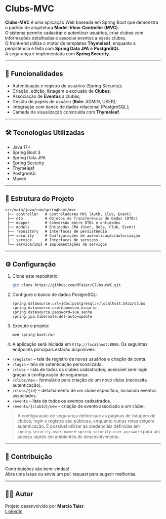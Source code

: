 # Clubs‑MVC

**Clubs‑MVC** é uma aplicação Web baseada em Spring Boot que demonstra o padrão de arquitetura **Model‑View‑Controller (MVC)**.  
O sistema permite cadastrar e autenticar usuários, criar clubes com informações detalhadas e associar eventos a esses clubes.  
O front‑end utiliza o motor de templates **Thymeleaf**, enquanto a persistência é feita com **Spring Data JPA** e **PostgreSQL**.  
A segurança é implementada com **Spring Security**.

---

## 🚀 Funcionalidades

- Autenticação e registro de usuários (Spring Security);
- Criação, edição, listagem e exclusão de **Clubes**;
- Associação de **Eventos** a clubes;
- Gestão de papéis de usuário (**Role**: ADMIN, USER);
- Integração com banco de dados relacional (PostgreSQL);
- Camada de visualização construída com **Thymeleaf**.

---

## 🛠️ Tecnologias Utilizadas

- Java 17+
- Spring Boot 3
- Spring Data JPA
- Spring Security
- Thymeleaf
- PostgreSQL
- Maven

---

## 📂 Estrutura do Projeto

```
src/main/java/com/springboot/mvc
 ├── controller   # Controladores MVC (Auth, Club, Event)
 ├── dto          # Objetos de Transferência de Dados (DTOs)
 ├── mapper       # Conversão entre DTOs e entidades
 ├── models       # Entidades JPA (User, Role, Club, Event)
 ├── repository   # Interfaces de persistência
 ├── security     # Configurações de autenticação/autorização
 ├── service      # Interfaces de serviços
 └── service/impl # Implementações de serviços
```

---

## ⚙️ Configuração

1. Clone este repositório:

   ```bash
   git clone https://github.com/MTaier/Clubs-MVC.git
   ```
   
2. Configure o banco de dados PostgreSQL:

   ```properties
   spring.datasource.url=jdbc:postgresql://localhost:5432/clubs
   spring.datasource.username=seu_usuario
   spring.datasource.password=sua_senha
   spring.jpa.hibernate.ddl-auto=update
   ```
   
3. Execute o projeto:
   ```bash
   mvn spring-boot:run
   ```
   
4. A aplicação será iniciada em `http://localhost:8080`. Os seguintes endpoints principais estarão disponíveis:
  - `/register` – tela de registro de novos usuários e criação da conta.  
  - `/login` – tela de autenticação personalizada.  
  - `/clubs` – lista de todos os clubes cadastrados; acessível sem login graças à configuração de segurança.  
  - `/clubs/new` – formulário para criação de um novo clube (necessita autenticação).  
  - `/clubs/{id}` – detalhamento de um clube específico, incluindo eventos associados.  
  - `/events` – lista de todos os eventos cadastrados.  
  - `/events/{clubId}/new` – criação de evento associado a um clube.

> A configuração de segurança define que as páginas de listagem de clubes, login e registro são públicas, enquanto outras rotas exigem autenticação. É possível utilizar as credenciais definidas em `spring.security.user.name` e `spring.security.user.password` para um acesso rápido em ambientes de desenvolvimento.

---


## 📌 Contribuição

Contribuições são bem-vindas!  
Abra uma issue ou envie um pull request para sugerir melhorias.

---

## 👨‍💻 Autor

Projeto desenvolvido por **Marcio Taier**.  
[LinkedIn](https://www.linkedin.com/in/marciotaier/)
